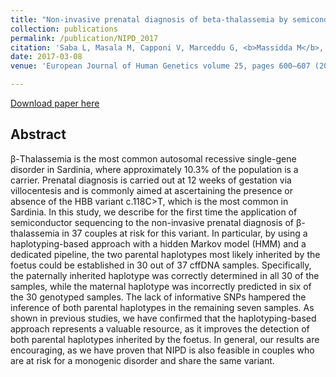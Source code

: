 ```yaml
---
title: "Non-invasive prenatal diagnosis of beta-thalassemia by semiconductor sequencing: a feasibility study in the sardinian population"
collection: publications
permalink: /publication/NIPD_2017
citation: 'Saba L, Masala M, Capponi V, Marceddu G, <b>Massidda M</b>, Rosatelli MC. (2017). <i>European journal of human genetics : EJHG, 25(5), 600–607. doi:10.1038/ejhg.2017.26</i>.'
date: 2017-03-08
venue: 'European Journal of Human Genetics volume 25, pages 600–607 (2017)'

---
```


[Download paper here](https://www.nature.com/articles/ejhg201726.pdf)


## Abstract
β-Thalassemia is the most common autosomal recessive single-gene disorder in Sardinia, where approximately 10.3% of the population is a carrier. Prenatal diagnosis is carried out at 12 weeks of gestation via villocentesis and is commonly aimed at ascertaining the presence or absence of the HBB variant c.118C>T, which is the most common in Sardinia. In this study, we describe for the first time the application of semiconductor sequencing to the non-invasive prenatal diagnosis of β-thalassemia in 37 couples at risk for this variant. In particular, by using a haplotyping-based approach with a hidden Markov model (HMM) and a dedicated pipeline, the two parental haplotypes most likely inherited by the foetus could be established in 30 out of 37 cffDNA samples. Specifically, the paternally inherited haplotype was correctly determined in all 30 of the samples, while the maternal haplotype was incorrectly predicted in six of the 30 genotyped samples. The lack of informative SNPs hampered the inference of both parental haplotypes in the remaining seven samples. As shown in previous studies, we have confirmed that the haplotyping-based approach represents a valuable resource, as it improves the detection of both parental haplotypes inherited by the foetus. In general, our results are encouraging, as we have proven that NIPD is also feasible in couples who are at risk for a monogenic disorder and share the same variant.

